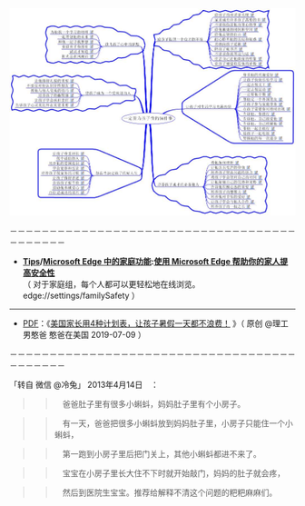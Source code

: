  <a href="https://github.com/taoste/Hello-World/raw/master/eBook/%E8%82%B2%E5%84%BF%E7%99%BE%E7%A7%91/%E4%B8%80%E5%AE%9A%E8%A6%81%E4%B8%BA%E5%AD%A9%E5%AD%90%E5%81%9A%E7%9A%8456%E4%BB%B6%E4%BA%8B%E3%80%90%E6%80%9D%E7%BB%B4%E5%AF%BC%E5%9B%BE%E3%80%91.jpg">
 <img src="https://github.com/taoste/Hello-World/blob/master/eBook/%E8%82%B2%E5%84%BF%E7%99%BE%E7%A7%91/%E4%B8%80%E5%AE%9A%E8%A6%81%E4%B8%BA%E5%AD%A9%E5%AD%90%E5%81%9A%E7%9A%8456%E4%BB%B6%E4%BA%8B%E3%80%90%E6%80%9D%E7%BB%B4%E5%AF%BC%E5%9B%BE%E3%80%91.jpg?raw=true" border="0" title="一定要为孩子做的56件事【思维导图】.jpg"/> </a>

－－－－－－－－－－－－－－－－－－－－－－－－－－－－－－－－－－－－－－－－－－－

- **[Tips](https://support.microsoft.com/zh-cn/family-safety)/[Microsoft Edge 中的家庭功能](https://account.microsoft.com/family/?ref=edge:%2F%2Fsettings%2FfamilySafety):[使用 Microsoft Edge 帮助你的家人提高安全性](https://family.microsoft.com/?ref=edge://settings/familySafety)** <br>
（ 对于家庭组，每个人都可以更轻松地在线浏览。 edge://settings/familySafety ）

-------------------------------------------------

- [PDF](https://taoste.github.io/Hello-World/eBook/%E8%82%B2%E5%84%BF%E7%99%BE%E7%A7%91/%E7%BE%8E%E5%9B%BD%E5%AE%B6%E9%95%BF%E7%94%A84%E7%A7%8D%E8%AE%A1%E5%88%92%E8%A1%A8%EF%BC%8C%E8%AE%A9%E5%AD%A9%E5%AD%90%E6%9A%91%E5%81%87%E4%B8%80%E5%A4%A9%E9%83%BD%E4%B8%8D%E6%B5%AA%E8%B4%B9%EF%BC%81.pdf)：《[美国家长用4种计划表，让孩子暑假一天都不浪费！](https://mp.weixin.qq.com/s/qWv9o4UF5NVlc12wYQikpQ) 》（ 原创 @理工男憨爸 憨爸在美国 2019-07-09 ）

－－－－－－－－－－－－－－－－－－－－－－－－－－－－－－－－－－－－－－－－－－－

「转自 微信 @冷兔」 2013年4月14日　：

>>　爸爸肚子里有很多小蝌蚪，妈妈肚子里有个小房子。

>>　有一天，爸爸把很多小蝌蚪放到妈妈肚子里，小房子只能住一个小蝌蚪，

>>　第一跑到小房子里后把门关上，其他小蝌蚪都进不来了。

>>　宝宝在小房子里长大住不下时就开始敲门，妈妈的肚子就会疼，

>>　然后到医院生宝宝。推荐给解释不清这个问题的粑粑麻麻们。　


